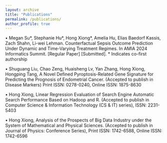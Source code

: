 ```yaml
---
layout: archive
title: "Publications"
permalink: /publications/
author_profile: true
---
```

•	Megan Su*, Stephanie Hu*, Hong Xiong*, Amelia Hu, Elias Baedorf Kassis, Zach Shahn, Li-wei Lehman. Counterfactual Sepsis Outcome Prediction Under Dynamic and Time-Varying Treatment Regimes. In AMIA 2024 Informatics Summit. [Regular Paper] [Submitted].  * Indicates co-first authorship

•	Shuguang Liu, Chao Zeng, Huaisheng Lv, Yan Zhang, Hong Xiong, Hongping Tang, A Novel Defined Pyroptosis-Related Gene Signature for Predicting the Prognosis of Endometrial Cancer. (Accepted to publish in Disease Markers) Print ISSN: 0278-0240, Online ISSN: 1875-8630

•	Hong Xiong, Linear Regression Evaluation of Search Engine Automatic Search Performance Based on Hadoop and R. (Accepted to publish in Computer Science & Information Technology (CS & IT) series), ISSN: 2231-5403

•	Hong Xiong, Analysis of the Prospects of Big Data Industry under the System of Mathematical and Physical Sciences. (Accepted to publish in Journal of Physics: Conference Series), Print ISSN: 1742-6588, Online ISSN: 1742-6596

